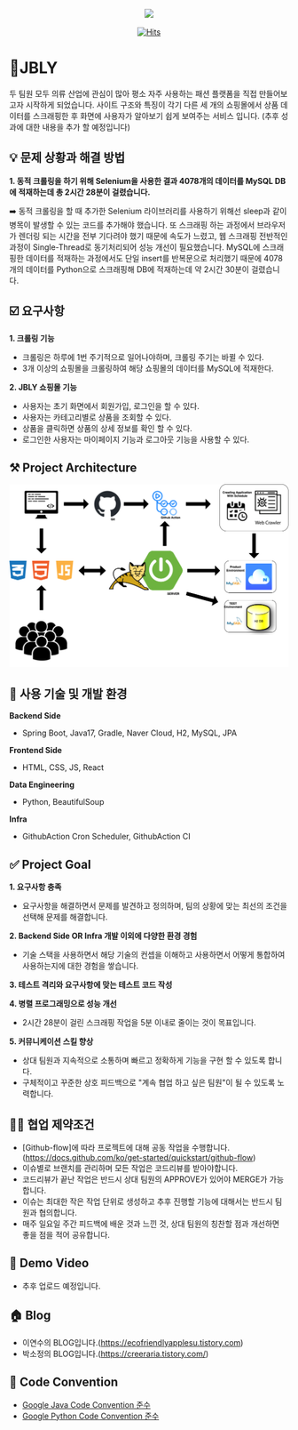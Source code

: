 <p align="middle" >
  <img src="https://ifh.cc/g/prA5lC.png" width="250">
</p>
  <div align=center>
	
  [![Hits](https://hits.seeyoufarm.com/api/count/incr/badge.svg?url=https%3A%2F%2Fgithub.com%2Ff-lab-edu%2FJBLY&count_bg=%23FF00EE&title_bg=%23555555&icon=&icon_color=%23E7E7E7&title=hits&edge_flat=false)](https://github.com/f-lab-edu/JBLY) 
  </div>

# 👚JBLY

두 팀원 모두 의류 산업에 관심이 많아 평소 자주 사용하는 패션 플랫폼을 직접 만들어보고자 시작하게 되었습니다. 사이트 구조와 특징이 각기 다른 세 개의 쇼핑몰에서 상품 데이터를 스크래핑한 후 화면에 사용자가 알아보기 쉽게 보여주는 서비스 입니다. 
(추후 성과에 대한 내용을 추가 할 예정입니다)

## 💡 문제 상황과 해결 방법
**1. 동적 크롤링을 하기 위해 Selenium을 사용한 결과 4078개의 데이터를 MySQL DB에 적재하는데 총 2시간 28분이 걸렸습니다.**

➡️ 동적 크롤링을 할 때 추가한 Selenium 라이브러리를 사용하기 위해선 sleep과 같이 병목이 발생할 수 있는 코드를 추가해야 했습니다. 또 스크래핑 하는 과정에서 브라우저가 렌더링 되는 시간을 전부 기다려야 했기 때문에 속도가 느렸고, 웹 스크래핑 전반적인 과정이 Single-Thread로 동기처리되어 성능 개선이 필요했습니다. MySQL에 스크래핑한 데이터를 적재하는 과정에서도 단일 insert를 반복문으로 처리했기 때문에 4078개의 데이터를 Python으로 스크래핑해 DB에 적재하는데 약 2시간 30분이 걸렸습니다.

## ☑️ 요구사항
**1. 크롤링 기능**
  - 크롤링은 하루에 1번 주기적으로 일어나야하며, 크롤링 주기는 바뀔 수 있다.
  - 3개 이상의 쇼핑몰을 크롤링하여 해당 쇼핑몰의 데이터를 MySQL에 적재한다.

**2. JBLY 쇼핑몰 기능**
  - 사용자는 초기 화면에서 회원가입, 로그인을 할 수 있다.
  - 사용자는 카테고리별로 상품을 조회할 수 있다.
  - 상품을 클릭하면 상품의 상세 정보를 확인 할 수 있다.
  - 로그인한 사용자는 마이페이지 기능과 로그아웃 기능을 사용할 수 있다.

## ⚒️ Project Architecture
![Project_Architecture](image/ProjectArch.png)

## 📖 사용 기술 및 개발 환경
**Backend Side**
- Spring Boot, Java17, Gradle, Naver Cloud, H2, MySQL, JPA

**Frontend Side**
- HTML, CSS, JS, React

**Data Engineering**
- Python, BeautifulSoup

**Infra**
- GithubAction Cron Scheduler, GithubAction CI

## ✅ Project Goal
**1. 요구사항 충족**

- 요구사항을 해결하면서 문제를 발견하고 정의하며, 팀의 상황에 맞는 최선의 조건을 선택해 문제를 해결합니다.
  
**2. Backend Side OR Infra 개발 이외에 다양한 환경 경험**

- 기술 스택을 사용하면서 해당 기술의 컨셉을 이해하고 사용하면서 어떻게 통합하여 사용하는지에 대한 경험을 쌓습니다.

**3. 테스트 격리와 요구사항에 맞는 테스트 코드 작성**

**4. 병렬 프로그래밍으로 성능 개선**

  - 2시간 28분이 걸린 스크래핑 작업을 5분 이내로 줄이는 것이 목표입니다.
  
**5. 커뮤니케이션 스킬 향상**

  - 상대 팀원과 지속적으로 소통하며 빠르고 정확하게 기능을 구현 할 수 있도록 합니다.
  - 구체적이고 꾸준한 상호 피드백으로 "계속 협업 하고 싶은 팀원"이 될 수 있도록 노력합니다.

## ✍🏻 협업 제약조건
- [Github-flow]에 따라 프로젝트에 대해 공동 작업을 수행합니다.(https://docs.github.com/ko/get-started/quickstart/github-flow)
- 이슈별로 브랜치를 관리하며 모든 작업은 코드리뷰를 받아야합니다.  
- 코드리뷰가 끝난 작업은 반드시 상대 팀원의 APPROVE가 있어야 MERGE가 가능합니다.
- 이슈는 최대한 작은 작업 단위로 생성하고 추후 진행할 기능에 대해서는 반드시 팀원과 협의합니다.
- 매주 일요일 주간 피드백에 배운 것과 느낀 것, 상대 팀원의 칭찬할 점과 개선하면 좋을 점을 적어 공유합니다. 

## 🎥 Demo Video
- 추후 업로드 예정입니다.

## 🏠 Blog
- 이연수의 BLOG입니다.(https://ecofriendlyapplesu.tistory.com)
- 박소정의 BLOG입니다.(https://creeraria.tistory.com/)

## 👀 Code Convention
- [Google Java Code Convention 준수](https://google.github.io/styleguide/javaguide.html)
- [Google Python Code Convention 준수](https://google.github.io/styleguide/pyguide.html)
